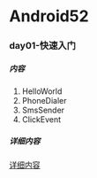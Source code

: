 # Android52

### day01-快速入门
##### 内容
1. HelloWorld
2. PhoneDialer
3. SmsSender
4. ClickEvent
##### 详细内容
[详细内容]()
